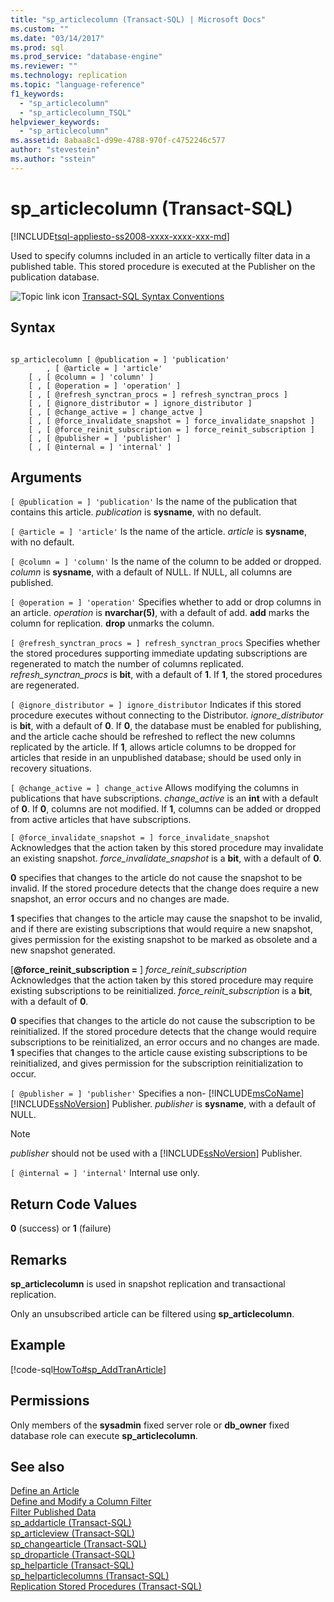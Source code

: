 ```yaml
---
title: "sp_articlecolumn (Transact-SQL) | Microsoft Docs"
ms.custom: ""
ms.date: "03/14/2017"
ms.prod: sql
ms.prod_service: "database-engine"
ms.reviewer: ""
ms.technology: replication
ms.topic: "language-reference"
f1_keywords: 
  - "sp_articlecolumn"
  - "sp_articlecolumn_TSQL"
helpviewer_keywords: 
  - "sp_articlecolumn"
ms.assetid: 8abaa8c1-d99e-4788-970f-c4752246c577
author: "stevestein"
ms.author: "sstein"
---
```

# sp_articlecolumn (Transact-SQL)
[!INCLUDE[tsql-appliesto-ss2008-xxxx-xxxx-xxx-md](../../includes/tsql-appliesto-ss2008-xxxx-xxxx-xxx-md.md)]

  Used to specify columns included in an article to vertically filter data in a published table. This stored procedure is executed at the Publisher on the publication database.  
  
 ![Topic link icon](../../database-engine/configure-windows/media/topic-link.gif "Topic link icon") [Transact-SQL Syntax Conventions](../../t-sql/language-elements/transact-sql-syntax-conventions-transact-sql.md)  
  
## Syntax  
  
```  
  
sp_articlecolumn [ @publication = ] 'publication'  
        , [ @article = ] 'article'  
    [ , [ @column = ] 'column' ]  
    [ , [ @operation = ] 'operation' ]  
    [ , [ @refresh_synctran_procs = ] refresh_synctran_procs ]  
    [ , [ @ignore_distributor = ] ignore_distributor ]  
    [ , [ @change_active = ] change_actve ]  
    [ , [ @force_invalidate_snapshot = ] force_invalidate_snapshot ]  
    [ , [ @force_reinit_subscription = ] force_reinit_subscription ]  
    [ , [ @publisher = ] 'publisher' ]  
    [ , [ @internal = ] 'internal' ]  
```  
  
## Arguments  
`[ @publication = ] 'publication'`
 Is the name of the publication that contains this article. *publication* is **sysname**, with no default.  
  
`[ @article = ] 'article'`
 Is the name of the article. *article* is **sysname**, with no default.  
  
`[ @column = ] 'column'`
 Is the name of the column to be added or dropped. *column* is **sysname**, with a default of NULL. If NULL, all columns are published.  
  
`[ @operation = ] 'operation'`
 Specifies whether to add or drop columns in an article. *operation* is **nvarchar(5)**, with a default of add. **add** marks the column for replication. **drop** unmarks the column.  
  
`[ @refresh_synctran_procs = ] refresh_synctran_procs`
 Specifies whether the stored procedures supporting immediate updating subscriptions are regenerated to match the number of columns replicated. *refresh_synctran_procs* is **bit**, with a default of **1**. If **1**, the stored procedures are regenerated.  
  
`[ @ignore_distributor = ] ignore_distributor`
 Indicates if this stored procedure executes without connecting to the Distributor. *ignore_distributor* is **bit**, with a default of **0**. If **0**, the database must be enabled for publishing, and the article cache should be refreshed to reflect the new columns replicated by the article. If **1**, allows article columns to be dropped for articles that reside in an unpublished database; should be used only in recovery situations.  
  
`[ @change_active = ] change_active`
 Allows modifying the columns in publications that have subscriptions. *change_active* is an **int** with a default of **0**. If **0**, columns are not modified. If **1**, columns can be added or dropped from active articles that have subscriptions.  
  
`[ @force_invalidate_snapshot = ] force_invalidate_snapshot`
 Acknowledges that the action taken by this stored procedure may invalidate an existing snapshot. *force_invalidate_snapshot* is a **bit**, with a default of **0**.  
  
 **0** specifies that changes to the article do not cause the snapshot to be invalid. If the stored procedure detects that the change does require a new snapshot, an error occurs and no changes are made.  
  
 **1** specifies that changes to the article may cause the snapshot to be invalid, and if there are existing subscriptions that would require a new snapshot, gives permission for the existing snapshot to be marked as obsolete and a new snapshot generated.  
  
 [**@force_reinit_subscription =** ] *force_reinit_subscription*  
 Acknowledges that the action taken by this stored procedure may require existing subscriptions to be reinitialized. *force_reinit_subscription* is a **bit**, with a default of **0**.  
  
 **0** specifies that changes to the article do not cause the subscription to be reinitialized. If the stored procedure detects that the change would require subscriptions to be reinitialized, an error occurs and no changes are made. **1** specifies that changes to the article cause existing subscriptions to be reinitialized, and gives permission for the subscription reinitialization to occur.  
  
`[ @publisher = ] 'publisher'`
 Specifies a non- [!INCLUDE[msCoName](../../includes/msconame-md.md)] [!INCLUDE[ssNoVersion](../../includes/ssnoversion-md.md)] Publisher. *publisher* is **sysname**, with a default of NULL.  
  
> [!NOTE]  
>  *publisher* should not be used with a [!INCLUDE[ssNoVersion](../../includes/ssnoversion-md.md)] Publisher.  
  
`[ @internal = ] 'internal'`
 Internal use only.  
  
## Return Code Values  
 **0** (success) or **1** (failure)  
  
## Remarks  
 **sp_articlecolumn** is used in snapshot replication and transactional replication.  
  
 Only an unsubscribed article can be filtered using **sp_articlecolumn**.  
  
## Example  
 [!code-sql[HowTo#sp_AddTranArticle](../../relational-databases/replication/codesnippet/tsql/sp-articlecolumn-transac_1.sql)]  
  
## Permissions  
 Only members of the **sysadmin** fixed server role or **db_owner** fixed database role can execute **sp_articlecolumn**.  
  
## See also  
 [Define an Article](../../relational-databases/replication/publish/define-an-article.md)   
 [Define and Modify a Column Filter](../../relational-databases/replication/publish/define-and-modify-a-column-filter.md)   
 [Filter Published Data](../../relational-databases/replication/publish/filter-published-data.md)   
 [sp_addarticle &#40;Transact-SQL&#41;](../../relational-databases/system-stored-procedures/sp-addarticle-transact-sql.md)   
 [sp_articleview &#40;Transact-SQL&#41;](../../relational-databases/system-stored-procedures/sp-articleview-transact-sql.md)   
 [sp_changearticle &#40;Transact-SQL&#41;](../../relational-databases/system-stored-procedures/sp-changearticle-transact-sql.md)   
 [sp_droparticle &#40;Transact-SQL&#41;](../../relational-databases/system-stored-procedures/sp-droparticle-transact-sql.md)   
 [sp_helparticle &#40;Transact-SQL&#41;](../../relational-databases/system-stored-procedures/sp-helparticle-transact-sql.md)   
 [sp_helparticlecolumns &#40;Transact-SQL&#41;](../../relational-databases/system-stored-procedures/sp-helparticlecolumns-transact-sql.md)   
 [Replication Stored Procedures &#40;Transact-SQL&#41;](../../relational-databases/system-stored-procedures/replication-stored-procedures-transact-sql.md)  
  
  
